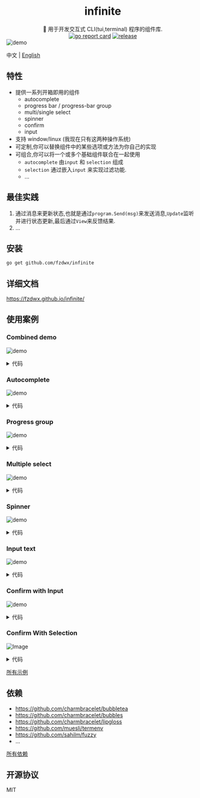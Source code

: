 <div align="center">
<h1>infinite</h1>
<span>🧬 用于开发交互式 CLI(tui,terminal) 程序的组件库.</span>
<br>
<a href="https://goreportcard.com/report/github.com/fzdwx/infinite"><img src="https://goreportcard.com/badge/github.com/fzdwx/infinite" alt="go report card"></a>
<a href="https://github.com/fzdwx/infinite/releases"><img src="https://img.shields.io/github/v/release/fzdwx/infinite.svg?style=flat-square" alt="release"></a>
</div>
<img src="https://user-images.githubusercontent.com/65269574/184916069-076a0f6a-70bd-49e1-b7d7-0d2e7fc5c6bb.gif" alt="demo">

中文 | [English](https://fzdwx.github.io/infinite/en/)

## 特性

- 提供一系列开箱即用的组件
    - autocomplete
    - progress bar / progress-bar group
    - multi/single select
    - spinner
    - confirm
    - input
- 支持 window/linux (我现在只有这两种操作系统)
- 可定制,你可以替换组件中的某些选项或方法为你自己的实现
- 可组合,你可以将一个或多个基础组件联合在一起使用
    - `autocomplete` 由`input` 和 `selection` 组成
    - `selection` 通过嵌入`input` 来实现过滤功能.
    - ...

## 最佳实践

1. 通过消息来更新状态,也就是通过`program.Send(msg)`来发送消息,`Update`监听并进行状态更新,最后通过`View`来反馈结果.
2. ...

## 安装

```bash
go get github.com/fzdwx/infinite
```

## 详细文档

https://fzdwx.github.io/infinite/

## 使用案例

### Combined demo

![demo](https://user-images.githubusercontent.com/65269574/184917224-5048b5c4-e063-4379-a00c-e28388e13c41.gif)

<details>
<summary>代码</summary>

```go
package main

import (
	"errors"
	tea "github.com/charmbracelet/bubbletea"
	"github.com/fzdwx/infinite/components"
	"github.com/fzdwx/infinite/pkg/strx"
	"time"
)

func main() {
	total := 10
	spinner := components.NewSpinner()
	spinner.Prompt = strx.Space + spinner.Prompt
	progress := components.NewProgress().WithTotal(int64(total))

	NewComponent(spinner, progress).Display(func(c *Component) {
		sleep()

		for i := 0; i < total+1; i++ {
			progress.IncrOne()
			sleep()
		}

		for i := 0; i < total; i++ {
			progress.DecrOne()
			sleep()
		}

		for i := 0; i < total+1; i++ {
			progress.IncrOne()
			sleep()
		}
	})
}

type Component struct {
	spinner  *components.Spinner
	progress *components.Progress
	*components.StartUp
}

func NewComponent(spinner *components.Spinner, progress *components.Progress) *Component {
	return &Component{spinner: spinner, progress: progress}
}

func (c *Component) Display(runner func(c *Component)) error {
	c.StartUp = components.NewStartUp(c)
	if runner == nil {
		return errors.New("runner is null")
	}

	go func() {
		runner(c)
		c.progress.Done()
		c.Quit()
	}()

	return c.Start()
}

func (c *Component) Init() tea.Cmd {

	return tea.Batch(c.spinner.Init(), c.progress.Init())
}

func (c *Component) Update(msg tea.Msg) (tea.Model, tea.Cmd) {
	switch msg := msg.(type) {
	case tea.KeyMsg:
		switch msg.String() {
		case "ctrl+c":
			return c, tea.Quit
		}
	}
	_, c1 := c.spinner.Update(msg)
	_, c2 := c.progress.Update(msg)

	return c, tea.Batch(c1, c2)
}

func (c *Component) View() string {
	return strx.NewFluent().Write(c.spinner.View()).Space(4).Write(c.progress.View()).String()
}

func (c *Component) SetProgram(program *tea.Program) {
	c.spinner.SetProgram(program)
	c.progress.SetProgram(program)
}

func sleep() {
	time.Sleep(time.Millisecond * 100)
}
```

</details>

### Autocomplete

![demo](https://user-images.githubusercontent.com/65269574/184916654-999cd99d-94bf-4bd8-8d2c-87d547ec20d7.gif)
<details>
<summary>代码</summary>

```go
package main

import (
	"github.com/duke-git/lancet/v2/slice"
	"github.com/fzdwx/infinite/components"
	"github.com/sahilm/fuzzy"
	"path/filepath"
	"sort"
)

func main() {
	var f components.Suggester = func(valCtx components.AutocompleteValCtx) ([]string, bool) {
		cursorWord := valCtx.CursorWord()
		files, err := filepath.Glob(cursorWord + "*")
		if err != nil {
			return nil, false
		}

		matches := fuzzy.Find(cursorWord, files)
		if len(matches) == 0 {
			return nil, false
		}

		sort.Stable(matches)

		suggester := slice.Map[fuzzy.Match, string](matches, func(index int, item fuzzy.Match) string {
			return files[item.Index]
		})
		return suggester, true
	}

	c := components.NewAutocomplete(f)

	components.NewStartUp(c).Start()
}

```

</details>

### Progress group

![demo](https://user-images.githubusercontent.com/65269574/184917598-9ab058a3-30cd-4a4e-ba72-45d138e6b5b5.gif)

<details>
<summary>代码</summary>

```go
package main

import (
	"github.com/fzdwx/infinite/components"
	"github.com/fzdwx/infinite/components/progress"
	"time"
)

func main() {
	cnt := 10

	group := progress.NewGroupWithCount(10).
		AppendRunner(func(progress *components.Progress) func() {
			total := cnt
			cnt += 1
			progress.WithTotal(int64(total)).
				WithDefaultGradient()

			return func() {

				for i := 0; i < total+1; i++ {
					progress.IncrOne()
					sleep()
				}

				for i := 0; i < total; i++ {
					progress.DecrOne()
					sleep()
				}

				for i := 0; i < total+1; i++ {
					progress.IncrOne()
					sleep()
				}
			}
		})
	group.Display()
}

func sleep() {
	time.Sleep(time.Millisecond * 100)
}
```

</details>

### Multiple select

![demo](https://user-images.githubusercontent.com/65269574/184917889-b24c8777-f142-4b56-bcf0-d1042ef846d2.gif)

<details>
<summary>代码</summary>

```go
package main

import (
	inf "github.com/fzdwx/infinite"
	"github.com/fzdwx/infinite/color"
	"github.com/fzdwx/infinite/components"
	"github.com/fzdwx/infinite/components/selection/multiselect"
	"github.com/fzdwx/infinite/style"
)

func main() {
	input := components.NewInput()
	input.Prompt = "Filtering: "
	input.PromptStyle = style.New().Bold().Italic().Fg(color.LightBlue)

	_, _ = inf.NewMultiSelect([]string{
		"Buy carrots",
		"Buy celery",
		"Buy kohlrabi",
		"Buy computer",
		"Buy something",
		"Buy car",
		"Buy subway",
	},
		multiselect.WithFilterInput(input),
	).Display("select your items!")
}
```

</details>

### Spinner

![demo](https://user-images.githubusercontent.com/65269574/184918112-419df5b7-f4f8-44ff-b421-c65841a4e5c7.gif)

<details>
<summary>代码</summary>

```go
package main

import (
	inf "github.com/fzdwx/infinite"
	"github.com/fzdwx/infinite/components"
	"github.com/fzdwx/infinite/components/spinner"
	"time"
)

func main() {
	_ = inf.NewSpinner(
		spinner.WithShape(components.Dot),
		//spinner.WithDisableOutputResult(),
	).Display(func(spinner *spinner.Spinner) {
		for i := 0; i < 10; i++ {
			time.Sleep(time.Millisecond * 100)
			spinner.Refreshf("hello world %d", i)
		}

		spinner.Finish("finish")

		spinner.Refresh("is finish?")
	})

	time.Sleep(time.Millisecond * 100 * 15)
}
```

</details>

### Input text

![demo](https://user-images.githubusercontent.com/65269574/184918464-96194014-0063-48bf-85f3-e0410bdaaba6.gif)

<details>
<summary>代码</summary>

```go
package main

import (
	"fmt"
	inf "github.com/fzdwx/infinite"
	"github.com/fzdwx/infinite/components/input/text"
	"github.com/fzdwx/infinite/theme"
)

func main() {

	i := inf.NewText(
		text.WithPrompt("what's your name? "),
		text.WithPromptStyle(theme.DefaultTheme.PromptStyle),
		text.WithPlaceholder(" fzdwx (maybe)"),
	)

	_ = i.Display()

	fmt.Printf("you input: %s\n", i.Value())
}
```

</details>

### Confirm with Input

![demo](https://user-images.githubusercontent.com/65269574/184919493-46a36849-d034-4677-92d0-d4bca15f7ac5.gif)

<details>
<summary>代码</summary>

```go
package main

import (
	"fmt"
	inf "github.com/fzdwx/infinite"
	"github.com/fzdwx/infinite/components/input/confirm"
)

func main() {

	c := inf.NewConfirm(
		confirm.WithDefaultYes(),
		confirm.WithDisplayHelp(),
	)

	c.Display()

	if c.Value() {
		fmt.Println("yes, you are.")
	} else {
		fmt.Println("no,you are not.")
	}
}
```

</details>

### Confirm With Selection

![Image](https://user-images.githubusercontent.com/65269574/184532991-ef3f5290-ae32-4294-906e-c097c3cf8ca1.gif)

<details>
<summary>代码</summary>

```go
package main

import (
	"fmt"
	inf "github.com/fzdwx/infinite"
)

func main() {

	val, _ := inf.NewConfirmWithSelection(
		//confirm.WithDisOutResult(),
	).Display()

	fmt.Println(val)
}
```

</details>

[所有示例](https://github.com/fzdwx/infinite/tree/main/_examples)

## 依赖

- https://github.com/charmbracelet/bubbletea
- https://github.com/charmbracelet/bubbles
- https://github.com/charmbracelet/lipgloss
- https://github.com/muesli/termenv
- https://github.com/sahilm/fuzzy
- ...

[所有依赖](https://github.com/fzdwx/infinite/network/dependencies)

## 开源协议

MIT